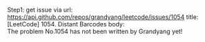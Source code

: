 Step1: get issue via url: https://api.github.com/repos/grandyang/leetcode/issues/1054 
 title:[LeetCode] 1054. Distant Barcodes 
 body:  
 The problem No.1054 has not been written by Grandyang yet!